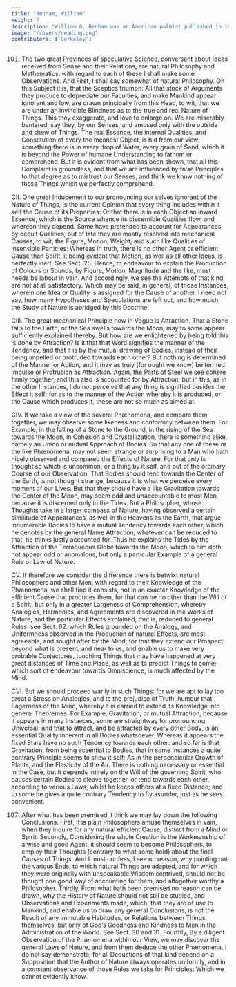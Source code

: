 ```yaml
---
title: "Benham, William"
weight: 7
description: "William G. Benham was an American palmist published in 1900."
image: "/covers/reading.png"
contributors: ['Berkeley']
---
```



101. The two great Provinces of speculative Science, conversant about Ideas received from
Sense and their Relations, are natural Philosophy and Mathematics; with regard to each of
these I shall make some Observations. And First, I shall say somewhat of natural Philosophy.
On this Subject it is, that the Sceptics triumph: All that stock of Arguments they produce to
depreciate our Faculties, and make Mankind appear ignorant and low, are drawn principally
from this Head, to wit, that we are under an invincible Blindness as to the true and real
Nature of Things. This they exaggerate, and love to enlarge on. We are miserably bantered,
say they, by our Senses, and amused only with the outside and shew of Things. The real
Essence, the internal Qualities, and Constitution of every the meanest Object, is hid from
our view; something there is in every drop of Water, every grain of Sand, which it is beyond
the Power of humane Understanding to fathom or comprehend. But it is evident from what
has been shewn, that all this Complaint is groundless, and that we are influenced by false
Principles to that degree as to mistrust our Senses, and think we know nothing of those
Things which we perfectly comprehend.

CII. One great Inducement to our pronouncing our selves ignorant of the Nature of
Things, is the current Opinion that every thing includes within it self the Cause of its Properties: Or that there is in each Object an inward Essence, which is the Source whence its
discernible Qualities flow, and whereon they depend. Some have pretended to account for
Appearances by occult Qualities, but of late they are mostly resolved into mechanical Causes,
to wit, the Figure, Motion, Weight, and such like Qualities of insensible Particles: Whereas
in truth, there is no other Agent or efficient Cause than Spirit, it being evident that Motion,
as well as all other Ideas, is perfectly inert. See Sect. 25. Hence, to endeavour to explain the
Production of Colours or Sounds, by Figure, Motion, Magnitude and the like, must needs be
labour in vain. And accordingly, we see the Attempts of that kind are not at all satisfactory.
Which may be said, in general, of those Instances, wherein one Idea or Quality is assigned
for the Cause of another. I need not say, how many Hypotheses and Speculations are left out,
and how much the Study of Nature is abridged by this Doctrine.

CIII. The great mechanical Principle now in Vogue is Attraction. That a Stone falls to
the Earth, or the Sea swells towards the Moon, may to some appear sufficiently explained
thereby. But how are we enlightened by being told this is done by Attraction? Is it that that
Word signifies the manner of the Tendency, and that it is by the mutual drawing of Bodies,
instead of their being impelled or protruded towards each other? But nothing is determined
of the Manner or Action, and it may as truly (for ought we know) be termed Impulse or
Protrusion as Attraction. Again, the Parts of Steel we see cohere firmly together, and this
also is accounted for by Attraction; but in this, as in the other Instances, I do not perceive
that any thing is signified besides the Effect it self; for as to the manner of the Action whereby
it is produced, or the Cause which produces it, these are not so much as aimed at.

CIV. If we take a view of the several Phænomena, and compare them together,
we may observe some likeness and conformity between them. For Example, in the falling
of a Stone to the Ground, in the rising of the Sea towards the Moon, in Cohesion and
Crystallization, there is something alike, namely an Union or mutual Approach of Bodies. So
that any one of these or the like Phænomena, may not seem strange or surprising to a Man
who hath nicely observed and compared the Effects of Nature. For that only is thought so
which is uncommon, or a thing by it self, and out of the ordinary Course of our Observation.
That Bodies should tend towards the Center of the Earth, is not thought strange, because it
is what we perceive every moment of our Lives. But that they should have a like Gravitation
towards the Center of the Moon, may seem odd and unaccountable to most Men, because it
is discerned only in the Tides. But a Philosopher, whose Thoughts take in a larger compass
of Nature, having observed a certain similitude of Appearances, as well in the Heavens as
the Earth, that argue innumerable Bodies to have a mutual Tendency towards each other,
which he denotes by the general Name Attraction, whatever can be reduced to that, he thinks
justly accounted for. Thus he explains the Tides by the Attraction of the Terraqueous Globe
towards the Moon, which to him doth not appear odd or anomalous, but only a particular
Example of a general Rule or Law of Nature.

CV. If therefore we consider the difference there is betwixt natural Philosophers and other
Men, with regard to their Knowledge of the Phænomena, we shall find it consists, not in an
exacter Knowledge of the efficient Cause that produces them, for that can be no other than
the Will of a Spirit, but only in a greater Largeness of Comprehension, whereby Analogies,
Harmonies, and Agreements are discovered in the Works of Nature, and the particular Effects
explained, that is, reduced to general Rules, see Sect. 62. which Rules grounded on the
Analogy, and Uniformness observed in the Production of natural Effects, are most agreeable,
and sought after by the Mind; for that they extend our Prospect beyond what is present, and
near to us, and enable us to make very probable Conjectures, touching Things that may have
happened at very great distances of Time and Place, as well as to predict Things to come;
which sort of endeavour towards Omniscience, is much affected by the Mind.

CVI. But we should proceed warily in such Things: for we are apt to lay too great a Stress
on Analogies, and to the prejudice of Truth, humour that Eagerness of the Mind, whereby it is
carried to extend its Knowledge into general Theoremes. For Example, Gravitation, or mutual
Attraction, because it appears in many Instances, some are straightway for pronouncing
Universal; and that to attract, and be attracted by every other Body, is an essential Quality
inherent in all Bodies whatsoever. Whereas it appears the fixed Stars have no such Tendency towards each other: and so far is that Gravitation, from being essential to Bodies, that in
some Instances a quite contrary Principle seems to shew it self: As in the perpendicular
Growth of Plants, and the Elasticity of the Air. There is nothing necessary or essential in the
Case, but it depends intirely on the Will of the governing Spirit, who causes certain Bodies
to cleave together, or tend towards each other, according to various Laws, whilst he keeps
others at a fixed Distance; and to some he gives a quite contrary Tendency to fly asunder,
just as he sees convenient.

107. After what has been premised, I think we may lay down the following Conclusions.
First, It is plain Philosophers amuse themselves in vain, when they inquire for any natural
efficient Cause, distinct from a Mind or Spirit. Secondly, Considering the whole Creation
is the Workmanship of a wise and good Agent, it should seem to become Philosophers, to
employ their Thoughts (contrary to what some hold) about the final Causes of Things: And
I must confess, I see no reason, why pointing out the various Ends, to which natural Things
are adapted, and for which they were originally with unspeakable Wisdom contrived, should
not be thought one good way of accounting for them, and altogether worthy a Philosopher.
Thirdly, From what hath been premised no reason can be drawn, why the History of Nature
should not still be studied, and Observations and Experiments made, which, that they are
of use to Mankind, and enable us to draw any general Conclusions, is not the Result of any
immutable Habitudes, or Relations between Things themselves, but only of God’s Goodness
and Kindness to Men in the Administration of the World. See Sect. 30 and 31. Fourthly, By
a diligent Observation of the Phænomena within our View, we may discover the general Laws
of Nature, and from them deduce the other Phænomena, I do not say demonstrate; for all
Deductions of that kind depend on a Supposition that the Author of Nature always operates
uniformly, and in a constant observance of those Rules we take for Principles: Which we
cannot evidently know.

